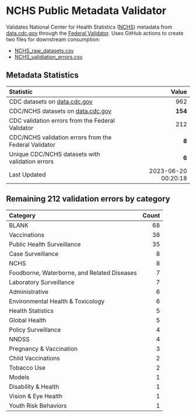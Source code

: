 # NCHS Public Metadata Validator

Validates National Center for Health Statistics ([NCHS](https://www.cdc.gov/nchs/index.htm)) metadata from [data.cdc.gov](https://data.cdc.gov/browse?category=NCHS) through the [Federal Validator](https://dashboard.data.gov/validate). Uses GitHub actions to create two files for downstream consumption:


+ [NCHS_raw_datasets.csv](NCHS_raw_datasets.csv)
+ [NCHS_validiation_errors.csv](NCHS_validiation_errors.csv)


## Metadata Statistics

| Statistic | Value |
| :---      | ---:  |
| CDC datasets on [data.cdc.gov](https://data.cdc.gov/) | 962 |
| CDC/NCHS datasets on [data.cdc.gov](https://data.cdc.gov/browse?category=NCHS)| **154** |
| CDC validation errors from the Federal Validator | 212 |
| CDC/NCHS validation errors from the Federal Validator | **8** |
| Unique CDC/NCHS datasets with validation errors | **6** |
| Last Updated | 2023-06-20 00:20:18 |


## Remaining 212 validation errors by category

| Category | Count |
| :---     | ---:  |
|BLANK|68|
|Vaccinations|38|
|Public Health Surveillance|35|
|Case Surveillance|8|
|NCHS|8|
|Foodborne, Waterborne, and Related Diseases|7|
|Laboratory Surveillance|7|
|Administrative|6|
|Environmental Health & Toxicology|6|
|Health Statistics|5|
|Global Health|5|
|Policy Surveillance|4|
|NNDSS|4|
|Pregnancy & Vaccination|3|
|Child Vaccinations|2|
|Tobacco Use|2|
|Models|1|
|Disability & Health|1|
|Vision & Eye Health|1|
|Youth Risk Behaviors|1|